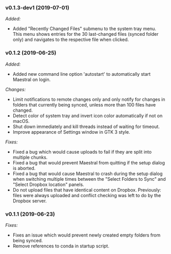 ### v0.1.3-dev1 (2019-07-01)

_Added:_

- Added "Recently Changed Files" submenu to the system tray menu. This menu shows 
  entries for the 30 last-changed files (synced folder only) and navigates to the 
  respective file when clicked.

### v0.1.2 (2019-06-25)

_Added:_

- Added new command line option 'autostart' to automatically start Maestral on login.

_Changes:_

- Limit notifications to remote changes only and only notify for changes in folders that
  currently being synced, unless more than 100 files have changed.
- Detect color of system tray and invert icon color automatically if not on macOS.
- Shut down immediately and kill threads instead of waiting for timeout.
- Improve appearance of Settings window in GTK 3 style.

_Fixes:_

- Fixed a bug which would cause uploads to fail if they are split into multiple chunks.
- Fixed a bug that would prevent Maestral from quitting if the setup dialog is aborted.
- Fixed a bug that would cause Maestral to crash during the setup dialog when switching
  multiple times between the "Select Folders to Sync" and "Select Dropbox location" panels.
- Do not upload files that have identical content on Dropbox. Previously: files were 
  always uploaded and conflict checking was left to do by the Dropbox server.

### v0.1.1 (2019-06-23)

_Fixes:_

- Fixes an issue which would prevent newly created empty folders from being synced.
- Remove references to conda in startup script.
